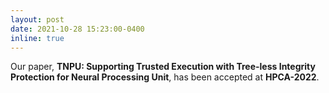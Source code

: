 ```yaml
---
layout: post
date: 2021-10-28 15:23:00-0400
inline: true
---
```


Our paper, <strong>TNPU: Supporting Trusted Execution with Tree-less Integrity Protection for Neural Processing Unit</strong>, has been accepted at <strong>HPCA-2022</strong>.

